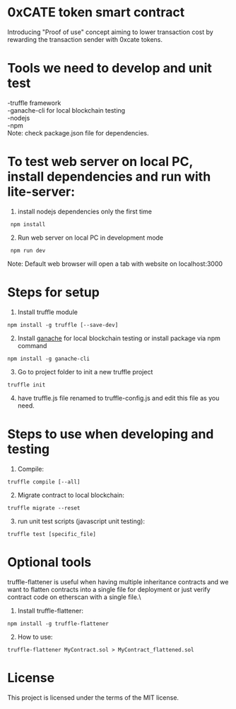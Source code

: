 # 0xCATE token smart contract
Introducing "Proof of use" concept aiming to lower transaction cost by rewarding the transaction sender with 0xcate tokens.

# Tools we need to develop and unit test
-truffle framework\
-ganache-cli for local blockchain testing\
-nodejs\
-npm\
Note: check package.json file for dependencies.

# To test web server on local PC, install dependencies and run with lite-server:
1. install nodejs dependencies only the first time
```
 npm install
```
2. Run web server on local PC in development mode
```
 npm run dev
```
Note: Default web browser will open a tab with website on localhost:3000

# Steps for setup
1. Install truffle module
 ```
 npm install -g truffle [--save-dev]
 ```
2. Install [ganache](http://truffleframework.com/ganache/) for local blockchain testing
  or install package via npm command
  ```
  npm install -g ganache-cli
  ```
3. Go to project folder to init a new truffle project
 ```
 truffle init
 ```
4. have truffle.js file renamed to truffle-config.js and edit this file as you need.

# Steps to use when developing and testing
1. Compile:
 ```
 truffle compile [--all]
 ```
2. Migrate contract to local blockchain:
 ```
 truffle migrate --reset
 ```
3. run unit test scripts (javascript unit testing):
 ```
 truffle test [specific_file]
 ```

# Optional tools
 truffle-flattener is useful when having multiple inheritance contracts and we want to flatten contracts into a single file for deployment or just verify contract code on etherscan with a single file.\
1. Install truffle-flattener:
 ```
 npm install -g truffle-flattener
 ```
2. How to use:
 ```
 truffle-flattener MyContract.sol > MyContract_flattened.sol
 ```

# License
This project is licensed under the terms of the MIT license.
